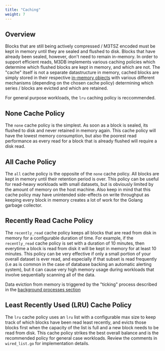 ```yaml
---
title: "Caching"
weight: 7
---
```


## Overview

Blocks that are still being actively compressed / M3TSZ encoded must be kept in memory until they are sealed and flushed to disk. Blocks that have already been sealed, however, don't need to remain in-memory. In order to support efficient reads, M3DB implements various caching policies which determine which flushed blocks are kept in memory, and which are not. The "cache" itself is not a separate datastructure in memory, cached blocks are simply stored in their respective [in-memory objects](/docs/v1.3/architecture/m3db/engine#in-memory-object-layout) with various different mechanisms (depending on the chosen cache policy) determining which series / blocks are evicted and which are retained.

For general purpose workloads, the `lru` caching policy is reccommended.

## None Cache Policy

The `none` cache policy is the simplest. As soon as a block is sealed, its flushed to disk and never retained in memory again. This cache policy will have the lowest memory consumption, but also the poorest read performance as every read for a block that is already flushed will require a disk read.

## All Cache Policy

The `all` cache policy is the opposite of the `none` cache policy. All blocks are kept in memory until their retention period is over. This policy can be useful for read-heavy workloads with small datasets, but is obviously limited by the amount of memory on the host machine. Also keep in mind that this cache policy may have unintended side-effects on write throughput as keeping every block in memory creates a lot of work for the Golang garbage collector.

## Recently Read Cache Policy

The `recently_read` cache policy keeps all blocks that are read from disk in memory for a configurable duration of time. For example, if the `recently_read` cache policy is set with a duration of 10 minutes, then everytime a block is read from disk it will be kept in memory for at least 10 minutes. This policy can be very effective if only a small portion of your overall dataset is ever read, and especially if that subset is read frequently (i.e as is common in the case of database backing an automatic alerting system), but it can cause very high memory usage during workloads that involve sequentially scanning all of the data.

Data eviction from memory is triggered by the "ticking" process described in the [background processes section](/docs/v1.3/architecture/m3db/engine#background-processes)

## Least Recently Used (LRU) Cache Policy

The `lru` cache policy uses an `lru` list with a configurable max size to keep track of which blocks have been read least recently, and evicts those blocks first when the capacity of the list is full and a new block needs to be read from disk. This cache policy strikes the best overall balance and is the recommended policy for general case workloads. Review the comments in `wired_list.go` for implementation details.
